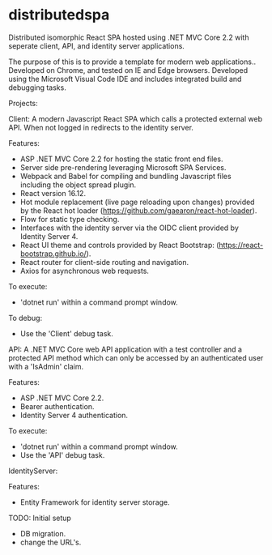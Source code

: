 # distributedspa
Distributed isomorphic React SPA hosted using .NET MVC Core 2.2 with seperate client, API, and identity server applications.

The purpose of this is to provide a template for modern web applications.. Developed on Chrome, and tested on IE and Edge browsers. Developed using the Microsoft Visual Code IDE and includes integrated build and debugging tasks.

Projects:

Client: A modern Javascript React SPA which calls a protected external web API. When not logged in redirects to the identity server.
  
Features:
  - ASP .NET MVC Core 2.2 for hosting the static front end files.
  - Server side pre-rendering leveraging Microsoft SPA Services.
  - Webpack and Babel for compiling and bundling Javascript files including the object spread plugin.
  - React version 16.12.
  - Hot module replacement (live page reloading upon changes) provided by the React hot loader (https://github.com/gaearon/react-hot-loader).
  - Flow for static type checking.
  - Interfaces with the identity server via the OIDC client provided by Identity Server 4.
  - React UI theme and controls provided by React Bootstrap: (https://react-bootstrap.github.io/).
  - React router for client-side routing and navigation.
  - Axios for asynchronous web requests.
  
To execute:
  - 'dotnet run' within a command prompt window.
  
To debug:
  - Use the 'Client' debug task.


API: A .NET MVC Core web API application with a test controller and a protected API method which can only be accessed by an authenticated user with a 'IsAdmin' claim.

Features:
  - ASP .NET MVC Core 2.2.
  - Bearer authentication.
  - Identity Server 4 authentication.
  
To execute:
  - 'dotnet run' within a command prompt window.
  - Use the 'API' debug task.


IdentityServer:

Features:
  - Entity Framework for identity server storage.
  
  
TODO: Initial setup
  - DB migration.
  - change the URL's.
